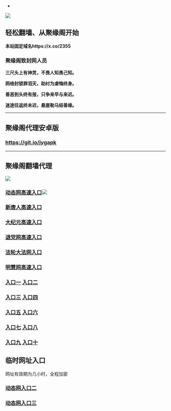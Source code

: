 * 
![](https://raw.githubusercontent.com/hao369/a/master/j.jpg)



## 轻松翻墙、从聚缘阁开始

**本站固定域名https://x.co/2355**

### 聚缘阁致封网人员

**三尺头上有神灵，不畏人知畏己知。**

**网络封锁罪滔天，助纣为虐悔终身。**

**善恶到头终有报，只争来早与来迟。**

**迷途往返终未迟，悬崖勒马结善缘。**

***



##  聚缘阁代理安卓版

### https://git.io/jygapk


***



## 聚缘阁翻墙代理 

![](https://raw.githubusercontent.com/hao369/a/master/wx2.jpg)


### [动态网高速入口](https://8ovuudwfwj.execute-api.ap-southeast-1.amazonaws.com/45879o/?id=2)![](https://raw.githubusercontent.com/hao369/a/master/jygdl.gif)

### [新唐人高速入口](https://8ovuudwfwj.execute-api.ap-southeast-1.amazonaws.com/45879o/?id=5)

### [大纪元高速入口](https://8ovuudwfwj.execute-api.ap-southeast-1.amazonaws.com/45879o/?id=7)

### [退党网高速入口](https://8ovuudwfwj.execute-api.ap-southeast-1.amazonaws.com/45879o/?id=8)

### [法轮大法网入口](https://8ovuudwfwj.execute-api.ap-southeast-1.amazonaws.com/45879o/?id=15)

### [明慧网高速入口](https://8ovuudwfwj.execute-api.ap-southeast-1.amazonaws.com/45879o/?id=3)

### **[入口一](http://x.co/2244)** **[入口二](http://x.co/3824)**


### **[入口三](https://s3.eu-central-1.amazonaws.com/jyg3/index.html)**  **[入口四](https://s3-ap-southeast-1.amazonaws.com/jyg4/index.html)**

### **[入口五](https://s3.ap-south-1.amazonaws.com/jyg5/index.html)**  **[入口六](https://s3-us-west-1.amazonaws.com/jyg6/index.html)**


###  **[入口七](https://s3-us-west-2.amazonaws.com/jyg7/index.html)**  **[入口八](https://s3-eu-west-1.amazonaws.com/jyg8/index.html)**


###  **[入口九](https://s3-ap-northeast-1.amazonaws.com/jyg9/index.html)**  **[入口十](https://s3.amazonaws.com/dtw/index.html)**



## 临时网址入口 

网址有效期为几小时，全程加密

### [动态网入口二](https://x.co/ddg)

### [动态网入口三](https://x.co/ddf)



